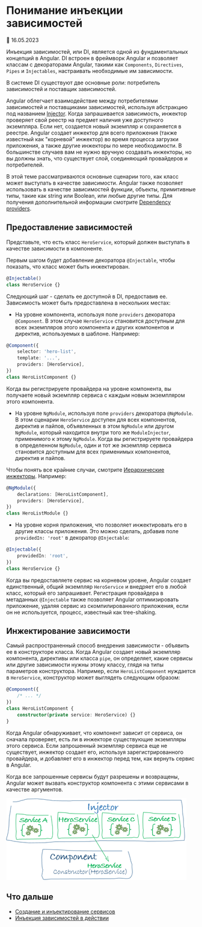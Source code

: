 # Понимание инъекции зависимостей

:date: 16.05.2023

Инъекция зависимостей, или DI, является одной из фундаментальных концепций в Angular. DI встроен в фреймворк Angular и позволяет классам с декораторами Angular, такими как `Components`, `Directives`, `Pipes` и `Injectables`, настраивать необходимые им зависимости.

В системе DI существуют две основные роли: потребитель зависимостей и поставщик зависимостей.

Angular облегчает взаимодействие между потребителями зависимостей и поставщиками зависимостей, используя абстракцию под названием [Injector](glossary.md#injector). Когда запрашивается зависимость, инжектор проверяет свой реестр на предмет наличия уже доступного экземпляра. Если нет, создается новый экземпляр и сохраняется в реестре. Angular создает инжектор для всего приложения (также известный как "корневой" инжектор) во время процесса загрузки приложения, а также другие инжекторы по мере необходимости. В большинстве случаев вам не нужно вручную создавать инжекторы, но вы должны знать, что существует слой, соединяющий провайдеров и потребителей.

В этой теме рассматриваются основные сценарии того, как класс может выступать в качестве зависимости. Angular также позволяет использовать в качестве зависимостей функции, объекты, примитивные типы, такие как string или Boolean, или любые другие типы. Для получения дополнительной информации смотрите [Dependency providers](dependency-injection-providers.md).

## Предоставление зависимостей

Представьте, что есть класс `HeroService`, который должен выступать в качестве зависимости в компоненте.

Первым шагом будет добавление декоратора `@Injectable`, чтобы показать, что класс может быть инжектирован.

```ts
@Injectable()
class HeroService {}
```

Следующий шаг - сделать ее доступной в DI, предоставив ее. Зависимость может быть предоставлена в нескольких местах:

-   На уровне компонента, используя поле `providers` декоратора `@Component`. В этом случае `HeroService` становится доступным для всех экземпляров этого компонента и других компонентов и директив, используемых в шаблоне. Например:

```ts
@Component({
    selector: 'hero-list',
    template: '...',
    providers: [HeroService],
})
class HeroListComponent {}
```

Когда вы регистрируете провайдера на уровне компонента, вы получаете новый экземпляр сервиса с каждым новым экземпляром этого компонента.

-   На уровне `NgModule`, используя поле `providers` декоратора `@NgModule`. В этом сценарии `HeroService` доступен для всех компонентов, директив и пайпов, объявленных в этом `NgModule` или другом `NgModule`, который находится внутри того же `ModuleInjector`, применимого к этому `NgModule`. Когда вы регистрируете провайдера в определенном `NgModule`, один и тот же экземпляр сервиса становится доступным для всех применимых компонентов, директив и пайпов.

Чтобы понять все крайние случаи, смотрите [Иерархические инжекторы](hierarchical-dependency-injection.md). Например:

```ts
@NgModule({
    declarations: [HeroListComponent],
    providers: [HeroService],
})
class HeroListModule {}
```

-   На уровне корня приложения, что позволяет инжектировать его в другие классы приложения. Это можно сделать, добавив поле `providedIn: 'root'` в декоратор `@Injectable`:

```ts
@Injectable({
    providedIn: 'root',
})
class HeroService {}
```

Когда вы предоставляете сервис на корневом уровне, Angular создает единственный, общий экземпляр `HeroService` и внедряет его в любой класс, который его запрашивает. Регистрация провайдера в метаданных `@Injectable` также позволяет Angular оптимизировать приложение, удаляя сервис из скомпилированного приложения, если он не используется, процесс, известный как tree-shaking.

## Инжектирование зависимости

Самый распространенный способ внедрения зависимости - объявить ее в конструкторе класса. Когда Angular создает новый экземпляр компонента, директивы или класса `pipe`, он определяет, какие сервисы или другие зависимости нужны этому классу, глядя на типы параметров конструктора. Например, если `HeroListComponent` нуждается в `HeroService`, конструктор может выглядеть следующим образом:

```ts
@Component({
    /* ... */
})
class HeroListComponent {
    constructor(private service: HeroService) {}
}
```

Когда Angular обнаруживает, что компонент зависит от сервиса, он сначала проверяет, есть ли в инжекторе существующие экземпляры этого сервиса. Если запрошенный экземпляр сервиса еще не существует, инжектор создает его, используя зарегистрированного провайдера, и добавляет его в инжектор перед тем, как вернуть сервис в Angular.

Когда все запрошенные сервисы будут разрешены и возвращены, Angular может вызвать конструктор компонента с этими сервисами в качестве аргументов.

![Service](injector-injects.png)

## Что дальше

-   [Создание и инъектирование сервисов](creating-injectable-service.md)
-   [Инъекция зависимостей в действии](dependency-injection-in-action.md)
